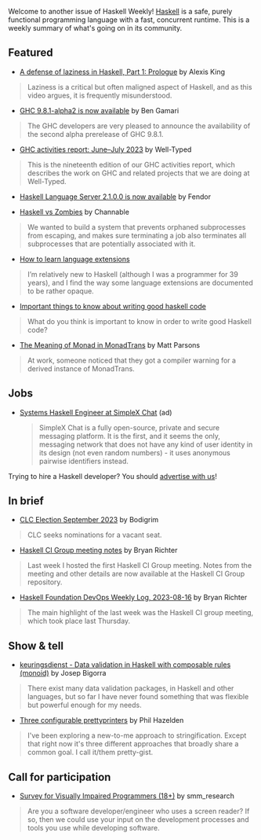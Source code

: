 Welcome to another issue of Haskell Weekly!
[Haskell](https://www.haskell.org) is a safe, purely functional programming language with a fast, concurrent runtime.
This is a weekly summary of what's going on in its community.

## Featured

- [A defense of laziness in Haskell, Part 1: Prologue](https://www.youtube.com/watch?v=fSqE-HSh_NU) by Alexis King
> Laziness is a critical but often maligned aspect of Haskell, and as this video argues, it is frequently misunderstood.

- [GHC 9.8.1-alpha2 is now available](https://discourse.haskell.org/t/ghc-9-8-1-alpha2-is-now-available/7258) by Ben Gamari
> The GHC developers are very pleased to announce the availability of the second alpha prerelease of GHC 9.8.1.

- [GHC activities report: June–July 2023](https://well-typed.com/blog/2023/08/ghc-activities-report-june-july-2023/) by Well-Typed
> This is the nineteenth edition of our GHC activities report, which describes the work on GHC and related projects that we are doing at Well-Typed.

- [Haskell Language Server 2.1.0.0 is now available](https://discourse.haskell.org/t/ann-haskell-language-server-2-1-0-0-is-now-available/7272) by Fendor

- [Haskell vs Zombies](https://www.channable.com/tech/haskell-vs-zombies) by Channable
> We wanted to build a system that prevents orphaned subprocesses from escaping, and makes sure terminating a job also terminates all subprocesses that are potentially associated with it.

- [How to learn language extensions](https://discourse.haskell.org/t/how-to-learn-language-extensions/7252)
> I’m relatively new to Haskell (although I was a programmer for 39 years), and I find the way some language extensions are documented to be rather opaque.

- [Important things to know about writing good haskell code](https://discourse.haskell.org/t/important-things-to-know-about-writing-good-haskell-code/7302)
> What do you think is important to know in order to write good Haskell code?

- [The Meaning of Monad in MonadTrans](https://www.parsonsmatt.org/2023/08/10/the_meaning_of_monad_in_monadtrans.html) by Matt Parsons
> At work, someone noticed that they got a compiler warning for a derived instance of MonadTrans.

## Jobs

- [Systems Haskell Engineer at SimpleX Chat](https://www.linkedin.com/jobs/view/3670109632) (ad)
  > SimpleX Chat is a fully open-source, private and secure messaging platform. It is the first, and it seems the only, messaging network that does not have any kind of user identity in its design (not even random numbers) - it uses anonymous pairwise identifiers instead.

Trying to hire a Haskell developer?
You should [advertise with us](https://haskellweekly.news/advertising.html)!

## In brief

- [CLC Election September 2023](https://discourse.haskell.org/t/clc-election-september-2023/7262) by Bodigrim
> CLC seeks nominations for a vacant seat.

- [Haskell CI Group meeting notes](https://discourse.haskell.org/t/haskell-ci-group-meeting-notes/7315) by Bryan Richter
> Last week I hosted the first Haskell CI Group meeting. Notes from the meeting and other details are now available at the Haskell CI Group repository.

- [Haskell Foundation DevOps Weekly Log, 2023-08-16](https://discourse.haskell.org/t/haskell-foundation-devops-weekly-log-2023-08-16/7321) by Bryan Richter
> The main highlight of the last week was the Haskell CI group meeting, which took place last Thursday.

## Show & tell

- [keuringsdienst - Data validation in Haskell with composable rules (monoid)](https://hackage.haskell.org/package/keuringsdienst) by Josep Bigorra
> There exist many data validation packages, in Haskell and other languages, but so far I have never found something that was flexible but powerful enough for my needs.

- [Three configurable prettyprinters](https://reasonableapproximation.net/2023/08/10/three-configurable-prettyprinters.html) by Phil Hazelden
> I've been exploring a new-to-me approach to stringification. Except that right now it's three different approaches that broadly share a common goal. I call it/them pretty-gist.

## Call for participation

- [Survey for Visually Impaired Programmers (18+)](https://hde.design/research/dev-vis/) by smm_research
> Are you a software developer/engineer who uses a screen reader? If so, then we could use your input on the development processes and tools you use while developing software.
